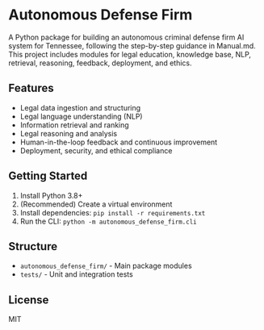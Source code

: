 # Autonomous Defense Firm

A Python package for building an autonomous criminal defense firm AI system for Tennessee, following the step-by-step guidance in Manual.md. This project includes modules for legal education, knowledge base, NLP, retrieval, reasoning, feedback, deployment, and ethics.

## Features
- Legal data ingestion and structuring
- Legal language understanding (NLP)
- Information retrieval and ranking
- Legal reasoning and analysis
- Human-in-the-loop feedback and continuous improvement
- Deployment, security, and ethical compliance

## Getting Started
1. Install Python 3.8+
2. (Recommended) Create a virtual environment
3. Install dependencies: `pip install -r requirements.txt`
4. Run the CLI: `python -m autonomous_defense_firm.cli`

## Structure
- `autonomous_defense_firm/` - Main package modules
- `tests/` - Unit and integration tests

## License
MIT

